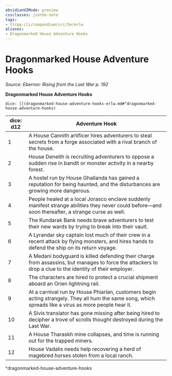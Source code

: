 ```yaml
---
obsidianUIMode: preview
cssclasses: json5e-note
tags:
- ttrpg-cli/compendium/src/5e/erlw
aliases:
- Dragonmarked House Adventure Hooks
---
```

# Dragonmarked House Adventure Hooks
*Source: Eberron: Rising from the Last War p. 192* 

**Dragonmarked House Adventure Hooks**

`dice: [](dragonmarked-house-adventure-hooks-erlw.md#^dragonmarked-house-adventure-hooks)`

| dice: d12 | Adventure Hook |
|-----------|----------------|
| 1 | A House Cannith artificer hires adventurers to steal secrets from a forge associated with a rival branch of the house. |
| 2 | House Deneith is recruiting adventurers to oppose a sudden rise in bandit or monster activity in a nearby forest. |
| 3 | A hostel run by House Ghallanda has gained a reputation for being haunted, and the disturbances are growing more dangerous. |
| 4 | People healed at a local Jorasco enclave suddenly manifest strange abilities they never could before—and soon thereafter, a strange curse as well. |
| 5 | The Kundarak Bank needs brave adventurers to test their new wards by trying to break into their vault. |
| 6 | A Lyrandar sky captain lost much of their crew in a recent attack by flying monsters, and hires hands to defend the ship on its return voyage. |
| 7 | A Medani bodyguard is killed defending their charge from assassins, but manages to force the attackers to drop a clue to the identity of their employer. |
| 8 | The characters are hired to protect a crucial shipment aboard an Orien lightning rail. |
| 9 | At a carnival run by House Phiarlan, customers begin acting strangely. They all hum the same song, which spreads like a virus as more people hear it. |
| 10 | A Sivis translator has gone missing after being hired to decipher a trove of scrolls thought destroyed during the Last War. |
| 11 | A House Tharaskh mine collapses, and time is running out for the trapped miners. |
| 12 | House Vadalis needs help recovering a herd of magebred horses stolen from a local ranch. |
^dragonmarked-house-adventure-hooks